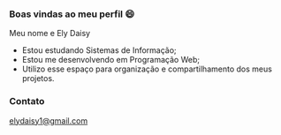 ### Boas vindas ao meu perfil 😄

Meu nome e Ely Daisy

- Estou estudando Sistemas de Informação;
- Estou me desenvolvendo em Programação Web;
- Utilizo esse espaço para organização e compartilhamento dos meus projetos.

### Contato

elydaisy1@gmail.com
